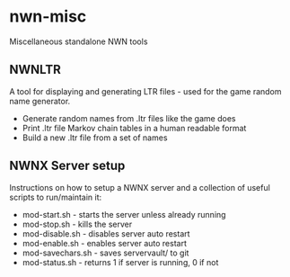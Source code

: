 # nwn-misc
Miscellaneous standalone NWN tools

## NWNLTR

A tool for displaying and generating LTR files - used for the game random name generator.

 - Generate random names from .ltr files like the game does
 - Print .ltr file Markov chain tables in a human readable format
 - Build a new .ltr file from a set of names

## NWNX Server setup

Instructions on how to setup a NWNX server and a collection of useful scripts to run/maintain it:

- mod-start.sh - starts the server unless already running
- mod-stop.sh - kills the server
- mod-disable.sh - disables server auto restart
- mod-enable.sh - enables server auto restart
- mod-savechars.sh - saves servervault/ to git
- mod-status.sh - returns 1 if server is running, 0 if not
